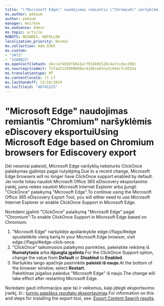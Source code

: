 ```yaml
---
title: "\"Microsoft Edge\" naudojimas remiantis \"Chromium\" naršyklėmis eDiscovery eksportui"
ms.author: pebaum
author: pebaum
manager: mnirkhe
ms.audience: Admin
ms.topic: article
ROBOTS: NOINDEX, NOFOLLOW
localization_priority: Normal
ms.collection: Adm_O365
ms.custom:
- "3473"
- "3100022"
ms.openlocfilehash: d4ccaf4928fb041ec7914b95520c4e7ccdac208c
ms.sourcegitcommit: f1fad2129d09660ec42dbce03ce2c6b4cfc9555a
ms.translationtype: MT
ms.contentlocale: lt-LT
ms.lasthandoff: 12/18/2019
ms.locfileid: "40741225"
---
```

# <a name="using-microsoft-edge-based-on-chromium-browsers-for-ediscovery-export"></a><span data-ttu-id="f7577-102">"Microsoft Edge" naudojimas remiantis "Chromium" naršyklėmis eDiscovery eksportui</span><span class="sxs-lookup"><span data-stu-id="f7577-102">Using Microsoft Edge based on Chromium browsers for Ediscovery export</span></span>

<span data-ttu-id="f7577-103">Dėl neseniai pakeisti, Microsoft Edge naršyklių nebeturės ClickOnce palaikymas įgalintas pagal nutylėjimą.</span><span class="sxs-lookup"><span data-stu-id="f7577-103">Due to a recent change, Microsoft Edge browsers will no longer have ClickOnce support enabled by default.</span></span> <span data-ttu-id="f7577-104">Jei norite toliau naudoti Microsoft Office 365 eDiscovery eksportavimo įrankį, jums reikės naudoti Microsoft Internet Explorer arba įjungti "ClickOnce" palaikymą "Microsoft Edge".</span><span class="sxs-lookup"><span data-stu-id="f7577-104">To continue using the Microsoft Office 365 eDiscovery Export Tool, you will either need to use Microsoft Internet Explorer or enable ClickOnce Support in Microsoft Edge.</span></span> 

<span data-ttu-id="f7577-105">Norėdami įgalinti "ClickOnce" palaikymą "Microsoft Edge" pagal "Chromium":</span><span class="sxs-lookup"><span data-stu-id="f7577-105">To enable ClickOnce Support in Microsoft Edge based on Chromium:</span></span> 
1. <span data-ttu-id="f7577-106">"Microsoft Edge" naršyklėje apsilankykite edge://flags/#edge spustelėkite vieną kartą.</span><span class="sxs-lookup"><span data-stu-id="f7577-106">In your Microsoft Edge browser, visit edge://flags/#edge-click-once.</span></span>
2. <span data-ttu-id="f7577-107">"ClickOnce" taikomosios palaikymo parinkties, pakeiskite reikšmę iš **Numatytasis** arba **išjungta** **įgalinta**.</span><span class="sxs-lookup"><span data-stu-id="f7577-107">For the ClickOnce Support option, change the value from **Default** or **Disabled** to **Enabled**.</span></span> 
3. <span data-ttu-id="f7577-108">Naršyklės lango apačioje pasirinkite **paleisti iš naujo**.</span><span class="sxs-lookup"><span data-stu-id="f7577-108">At the bottom of the browser window, select **Restart**.</span></span> <br>
 <span data-ttu-id="f7577-109">Pakeitimas įsigalios paleidus "Microsoft Edge" iš naujo.</span><span class="sxs-lookup"><span data-stu-id="f7577-109">The change will take effect after restarting Microsoft Edge.</span></span> 

<span data-ttu-id="f7577-110">Norėdami gauti informacijos apie tai ir veiksmus, kaip įdiegti eksportavimo įrankį, žr.: [turinio paieškos rezultatų eksportavimas](https://docs.microsoft.com/microsoft-365/compliance/export-search-results).</span><span class="sxs-lookup"><span data-stu-id="f7577-110">For information on this and steps for installing the  export tool, see: [ Export Content Search results](https://docs.microsoft.com/microsoft-365/compliance/export-search-results).</span></span>